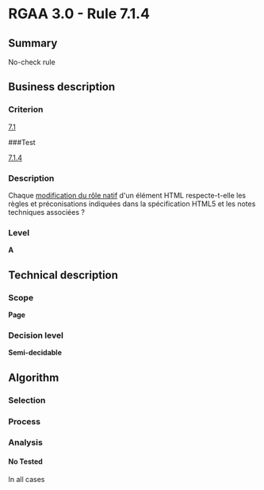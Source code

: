 # RGAA 3.0 -  Rule 7.1.4

## Summary

No-check rule

## Business description

### Criterion

[7.1](http://references.modernisation.gouv.fr/referentiel-technique-0#crit-7-1)

###Test

[7.1.4](http://references.modernisation.gouv.fr/referentiel-technique-0#test-7.1.4)

### Description

Chaque <a href="http://references.modernisation.gouv.fr/referentiel-technique-0#mModifRole">modification du r&ocirc;le natif</a> d'un &eacute;l&eacute;ment HTML respecte-t-elle les r&egrave;gles et pr&eacute;conisations indiqu&eacute;es dans la sp&eacute;cification HTML5 et les notes techniques associ&eacute;es ?

### Level

**A**

## Technical description

### Scope

**Page**

### Decision level

**Semi-decidable**

## Algorithm

### Selection

### Process

### Analysis

#### No Tested 

In all cases
